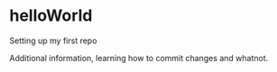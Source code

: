 # helloWorld
Setting up my first repo

Additional information, learning how to commit changes and whatnot.
